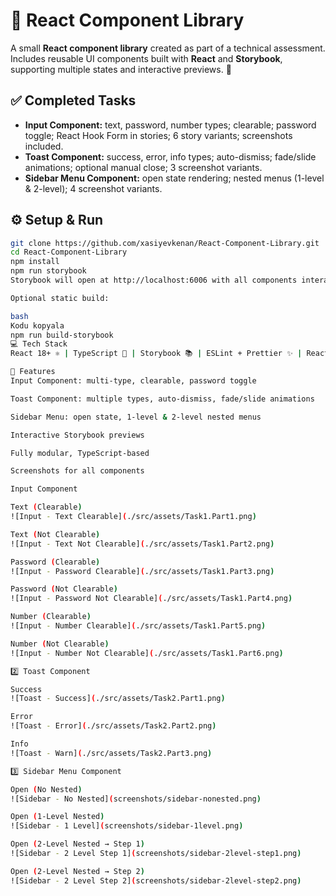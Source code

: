 # 🎨 React Component Library

A small **React component library** created as part of a technical assessment. Includes reusable UI components built with **React** and **Storybook**, supporting multiple states and interactive previews. 🧩

## ✅ Completed Tasks

- **Input Component:** text, password, number types; clearable; password toggle; React Hook Form in stories; 6 story variants; screenshots included.
- **Toast Component:** success, error, info types; auto-dismiss; fade/slide animations; optional manual close; 3 screenshot variants.
- **Sidebar Menu Component:** open state rendering; nested menus (1-level & 2-level); 4 screenshot variants.

## ⚙️ Setup & Run

```bash
git clone https://github.com/xasiyevkenan/React-Component-Library.git
cd React-Component-Library
npm install
npm run storybook
Storybook will open at http://localhost:6006 with all components interactive.

Optional static build:

bash
Kodu kopyala
npm run build-storybook
💻 Tech Stack
React 18+ ⚛️ | TypeScript 📝 | Storybook 📚 | ESLint + Prettier ✨ | React Hook Form 🛠️ | CSS / Tailwind / Styled Components 🎨

🔧 Features
Input Component: multi-type, clearable, password toggle

Toast Component: multiple types, auto-dismiss, fade/slide animations

Sidebar Menu: open state, 1-level & 2-level nested menus

Interactive Storybook previews

Fully modular, TypeScript-based

Screenshots for all components

Input Component

Text (Clearable)
![Input - Text Clearable](./src/assets/Task1.Part1.png)

Text (Not Clearable)
![Input - Text Not Clearable](./src/assets/Task1.Part2.png)

Password (Clearable)
![Input - Password Clearable](./src/assets/Task1.Part3.png)

Password (Not Clearable)
![Input - Password Not Clearable](./src/assets/Task1.Part4.png)

Number (Clearable)
![Input - Number Clearable](./src/assets/Task1.Part5.png)

Number (Not Clearable)
![Input - Number Not Clearable](./src/assets/Task1.Part6.png)

2️⃣ Toast Component

Success
![Toast - Success](./src/assets/Task2.Part1.png)

Error
![Toast - Error](./src/assets/Task2.Part2.png)

Info
![Toast - Warn](./src/assets/Task2.Part3.png)

3️⃣ Sidebar Menu Component

Open (No Nested)
![Sidebar - No Nested](screenshots/sidebar-nonested.png)

Open (1-Level Nested)
![Sidebar - 1 Level](screenshots/sidebar-1level.png)

Open (2-Level Nested → Step 1)
![Sidebar - 2 Level Step 1](screenshots/sidebar-2level-step1.png)

Open (2-Level Nested → Step 2)
![Sidebar - 2 Level Step 2](screenshots/sidebar-2level-step2.png)

```

